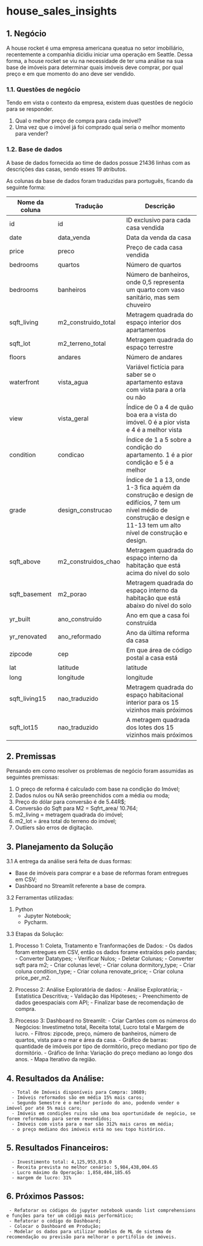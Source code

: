# house_sales_insights

## 1. Negócio

A house rocket é uma empresa americana queatua no setor imobiliário, recentemente a companhia dicidiu iniciar uma operação em Seattle. Dessa forma, a house rocket se viu na necessidade de ter uma análise na sua base de imóveis para determinar quais imóveis deve comprar, por qual preço e em que momento do ano deve ser vendido.

### 1.1. Questões de negócio

Tendo em vista o contexto da empresa, existem duas questões de negócio para se responder.

1. Qual o melhor preço de compra para cada imóvel?
2. Uma vez que o imóvel já foi comprado qual seria o melhor momento para vender?

### 1.2. Base de dados

A base de dados fornecida ao time de dados possue 21436 linhas com as descrições das casas, sendo esses 19 atributos.

As colunas da base de dados foram traduzidas para português, ficando da seguinte forma:

| Nome da coluna | Tradução | Descrição |
| ----------- | -------- | --------- |
| id | id | ID exclusivo para cada casa vendida |
| date | data_venda | Data da venda da casa |
| price | preco | Preço de cada casa vendida |
| bedrooms | quartos | Número de quartos |
| bedrooms | banheiros | Número de banheiros, onde 0,5 representa um quarto com vaso sanitário, mas sem chuveiro |
| sqft_living | m2_construido_total | Metragem quadrada do espaço interior dos apartamentos |
| sqft_lot | m2_terreno_total | Metragem quadrada do espaço terrestre |
| floors | andares | Número de andares |
| waterfront | vista_agua | Variável fictícia para saber se o apartamento estava com vista para a orla ou não |
| view | vista_geral | Índice de 0 a 4 de quão boa era a vista do imóvel. 0 é a pior vista e 4 é a melhor vista |
| condition | condicao | Índice de 1 a 5 sobre a condição do apartamento. 1 é a pior condição e 5 é a melhor |
| grade | design_construcao | Índice de 1 a 13, onde 1-3 fica aquém da construção e design de edifícios, 7 tem um nível médio de construção e design e 11-13 tem um alto nível de construção e design. |
| sqft_above | m2_construidos_chao | Metragem quadrada do espaço interno da habitação que está acima do nível do solo |
| sqft_basement | m2_porao | Metragem quadrada do espaço interno da habitação que está abaixo do nível do solo |
| yr_built | ano_construído | Ano em que a casa foi construída |
| yr_renovated | ano_reformado | Ano da última reforma da casa |
| zipcode | cep | Em que área de código postal a casa está |
| lat | latitude | latitude |
| long | longitude | longitude |
| sqft_living15 | nao_traduzido | Metragem quadrada do espaço habitacional interior para os 15 vizinhos mais próximos |
| sqft_lot15 | nao_traduzido | A metragem quadrada dos lotes dos 15 vizinhos mais próximos |

## 2. Premissas

Pensando em como resolver os problemas de negócio foram assumidas as seguintes premissas:

1. O preço de reforma é calculado com base na condição do Imóvel;
2. Dados nulos ou NA serão preenchidos com a média ou moda;
3. Preço do dólar para conversão é de 5.44R$;
4. Conversão do Sqft para M2 = Sqfrt_area/ 10.764;
5. m2_living = metragem quadrada do imóvel;
6. m2_lot = área total do terreno do imóvel;
7. Outliers são erros de digitação.

## 3. Planejamento da Solução

3.1 A entrega da análise será feita de duas formas: 
  - Base de imóveis para comprar e a base de reformas foram entregues em CSV;
  - Dashboard no Streamlit referente a base de compra.
  
3.2 Ferramentas utilizadas: 
  1)  Python
      - Jupyter Notebook;
      - Pycharm.
      
3.3 Etapas da Solução:
  1) Processo 1: Coleta, Tratamento e Tranformações de Dados:
    - Os dados foram entregues em CSV, então os dados forame extraídos pelo pandas;
    - Converter Datatypes;
    - Verificar Nulos;
    - Deletar Colunas;
    - Converter sqft para m2;
    - Criar colunas level;
    - Criar coluna dormitory_type;
    - Criar coluna condition_type;
    - Criar coluna renovate_price;
    - Criar coluna price_per_m2.
   
   2) Processo 2: Análise Exploratória de dados:
    - Análise Exploratória;
    - Estatística Descritiva;
    - Validação das Hipóteses;
    - Preenchimento de dados geoespaciais com API;
    - Finalizar base de recomendação de compra.
    
   3) Processo 3: Dashboard no Streamlit:
    - Criar Cartões com os números do Negócios: Investimetno total, Receita total, Lucro total e Margem de lucro.
    - Filtros: zipcode, preço, número de banheiros, número de quartos, vista para o mar e área da casa.
    - Gráfico de barras: quantidade de imóveis por tipo de dormitório, preço mediano por tipo de dormitório.
    - Gráfico de linha: Variação do preço mediano ao longo dos anos.
    - Mapa Iterativo da região.
    
## 4. Resultados da Análise:
      - Total de Imóveis disponíveis para Compra: 10689;
      - Imóveis reformados são em média 15% mais caros;
      - Segundo Semestre é o melhor período do ano, podendo vender o imóvel por até 5% mais caro;
      - Imóveis em condições ruins são uma boa oportunidade de negócio, se forem reformados para serem revendidos;
      - Imóveis com vista para o mar são 312% mais caros em média;
      - o preço mediano dos imóveis está no seu topo histórico.
      
## 5. Resultados Financeiros:
      - Investimento total: 4,125,953,819.0
      - Receita prevista no melhor cenário: 5,984,438,004.65
      - Lucro máximo da Operação: 1,858,484,185.65
      - margem de lucro: 31%
      
## 6. Próximos Passos:
     - Refatorar os códigos do jupyter notebook usando list comprehensions e funções para ter um código mais performático;
     - Refatorar o código do Dashboard; 
     - Colocar o Dashboard em Produção;
     - Modelar os dados para utilizar modelos de ML de sistema de recomendação ou previsão para melhorar o portifólio de imóveis.
